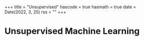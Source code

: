 +++
title = "Unsupervised"
hascode = true
hasmath = true
date = Date(2022, 3, 25)
rss = ""
+++

# Unsupervised Machine Learning

